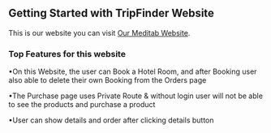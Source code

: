 ## Getting Started with TripFinder Website

This is our website you can visit [Our Meditab Website](https://travel-resort-react.netlify.app/).

### Top Features for this website

•On this Website, the user can Book a Hotel Room, and after Booking user also able to delete their own Booking from the Orders page

•The Purchase page uses Private Route & without login user will not be able to see the products and purchase a product

•User can show details and order after clicking details button 
